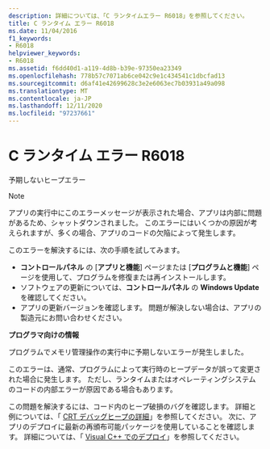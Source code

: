 ```yaml
---
description: 詳細については、「C ランタイムエラー R6018」を参照してください。
title: C ランタイム エラー R6018
ms.date: 11/04/2016
f1_keywords:
- R6018
helpviewer_keywords:
- R6018
ms.assetid: f6dd40d1-a119-4d8b-b39e-97350ea23349
ms.openlocfilehash: 778b57c7071ab6ce042c9e1c434541c1dbcfad13
ms.sourcegitcommit: d6af41e42699628c3e2e6063ec7b03931a49a098
ms.translationtype: MT
ms.contentlocale: ja-JP
ms.lasthandoff: 12/11/2020
ms.locfileid: "97237661"
---
```

# <a name="c-runtime-error-r6018"></a>C ランタイム エラー R6018

予期しないヒープエラー

> [!NOTE]
> アプリの実行中にこのエラーメッセージが表示された場合、アプリは内部に問題があるため、シャットダウンされました。 このエラーにはいくつかの原因が考えられますが、多くの場合、アプリのコードの欠陥によって発生します。
>
> このエラーを解決するには、次の手順を試してみます。
>
> - **コントロールパネル** の [**アプリと機能**] ページまたは [**プログラムと機能**] ページを使用して、プログラムを修復または再インストールします。
> - ソフトウェアの更新については、**コントロールパネル** の **Windows Update** を確認してください。
> - アプリの更新バージョンを確認します。 問題が解決しない場合は、アプリの製造元にお問い合わせください。

**プログラマ向けの情報**

プログラムでメモリ管理操作の実行中に予期しないエラーが発生しました。

このエラーは、通常、プログラムによって実行時のヒープデータが誤って変更された場合に発生します。 ただし、ランタイムまたはオペレーティングシステムのコードの内部エラーが原因である場合もあります。

この問題を解決するには、コード内のヒープ破損のバグを確認します。 詳細と例については、「 [CRT デバッグヒープの詳細](/visualstudio/debugger/crt-debug-heap-details)」を参照してください。 次に、アプリのデプロイに最新の再頒布可能パッケージを使用していることを確認します。 詳細については、「 [Visual C++ でのデプロイ](../../windows/deployment-in-visual-cpp.md)」を参照してください。
